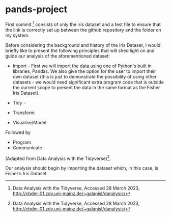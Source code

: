 # pands-project
First commit [^1] consists of only the iris dataset and a test file to ensure that the link is correctly set up between the github repository and the folder on my system.

Before considering the background and history of the Iris Dataset, I would briefly like to present the following principles that will shed light on and guide our analysis of the aforementioned dataset:

* Import - First we will import the data using one of Python's built in libraries, Pandas. 
We also give the option for the user to import their own dataset (this is just to demonstrate the possibility of using other datasets - we would need significant extra program code that is outside the current scope to present the data in the same format as the Fisher Iris Dataset).

* Tidy - 
* Transform
* Visualise/Model

Followed by

* Program
* Communicate

(Adapted from Data Analysis with the Tidyverse)[^1].

Our analysis should begin by importing the dataset which, in this case, is Fisher’s Iris Dataset


[^1]: Data Analysis with the Tidyverse, Accessed 28 March 2023, <http://cbdm-01.zdv.uni-mainz.de/~galanisl/danalysis/>
